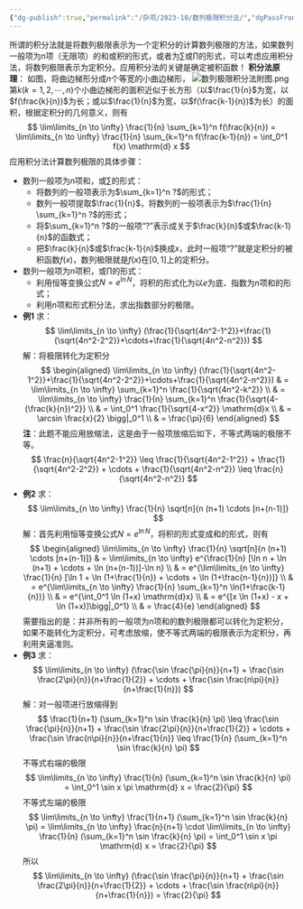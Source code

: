 ```yaml
---
{"dg-publish":true,"permalink":"/杂项/2023-10/数列极限积分法/","dgPassFrontmatter":true}
---
```


所谓的积分法就是将数列极限表示为一个定积分的计算数列极限的方法，如果数列一般项为$n$项（无限项）的和或积的形式，或者为$\sum$或$\prod$的形式，可以考虑应用积分法，将数列极限表示为定积分。应用积分法的关键是确定被积函数！
**积分法原理**：
如图，将曲边梯形分成$n$个等宽的小曲边梯形，
![数列极限积分法附图.png](https://s2.loli.net/2023/11/04/L3sctTSmzUbDPJw.png)
第$k(k=1,2,\cdots,n)$个小曲边梯形的面积近似于长方形（以$\frac{1}{n}$为宽，以$f(\frac{k}{n})$为长；或以$\frac{1}{n}$为宽，以$f(\frac{k-1}{n})$为长）的面积，根据定积分的几何意义，则有
$$
\lim\limits_{n \to \infty} \frac{1}{n} \sum_{k=1}^n f(\frac{k}{n}) = 
\lim\limits_{n \to \infty} \frac{1}{n} \sum_{k=1}^n f(\frac{k-1}{n}) = 
\int_0^1 f(x) \mathrm{d} x
$$
应用积分法计算数列极限的具体步骤：
- 数列一般项为$n$项和，或$\sum$的形式：
	- 将数列的一般项表示为$\sum_{k=1}^n ?$的形式；
	- 数列一般项提取$\frac{1}{n}$，将数列的一般项表示为$\frac{1}{n} \sum_{k=1}^n ?$的形式；
	- 将$\sum_{k=1}^n ?$的一般项“$?$”表示成关于$\frac{k}{n}$或$\frac{k-1}{n}$的函数式；
	- 把$\frac{k}{n}$或$\frac{k-1}{n}$换成$x$，此时一般项“$?$”就是定积分的被积函数$f(x)$，数列极限就是$f(x)$在$[0,1]$上的定积分。
- 数列一般项为$n$项积，或$\prod$的形式：
	- 利用恒等变换公式$N=e^{\ln N}$，将积的形式化为以$e$为底、指数为$n$项和的形式；
	- 利用$n$项和形式积分法，求出指数部分的极限。
- **例1**
	求：
	$$
	\lim\limits_{n \to \infty} (\frac{1}{\sqrt{4n^2-1^2}}+\frac{1}{\sqrt{4n^2-2^2}}+\cdots+\frac{1}{\sqrt{4n^2-n^2}})
	$$
	解：将极限转化为定积分
	$$
	\begin{aligned}
	\lim\limits_{n \to \infty} (\frac{1}{\sqrt{4n^2-1^2}}+\frac{1}{\sqrt{4n^2-2^2}}+\cdots+\frac{1}{\sqrt{4n^2-n^2}}) & =
	\lim\limits_{n \to \infty} \sum_{k=1}^n \frac{1}{\sqrt{4n^2-k^2}} \\
	& = \lim\limits_{n \to \infty} \frac{1}{n} \sum_{k=1}^n \frac{1}{\sqrt{4-(\frac{k}{n})^2}} \\
	& = \int_0^1 \frac{1}{\sqrt{4-x^2}} \mathrm{d}x \\
	& = \arcsin \frac{x}{2} \bigg|_0^1 \\
	& = \frac{\pi}{6}
	\end{aligned}
	$$
	**注**：此题不能应用放缩法，这是由于一般项放缩后如下，不等式两端的极限不等。
	$$
	\frac{n}{\sqrt{4n^2-1^2}} \leq
	\frac{1}{\sqrt{4n^2-1^2}} +
	\frac{1}{\sqrt{4n^2-2^2}} + \cdots +
	\frac{1}{\sqrt{4n^2-n^2}} \leq
	\frac{n}{\sqrt{4n^2-n^2}}
	$$
- **例2**
	求：
	$$
	\lim\limits_{n \to \infty} \frac{1}{n} \sqrt[n]{n (n+1) \cdots [n+(n-1)]}
	$$
	解：首先利用恒等变换公式$N=e^{\ln N}$，将积的形式变成和的形式，则有
	$$
	\begin{aligned}
	\lim\limits_{n \to \infty} \frac{1}{n} \sqrt[n]{n (n+1) \cdots [n+(n-1)]} & =
	\lim\limits_{n \to \infty} e^{\frac{1}{n} [\ln n + \ln (n+1) + \cdots + \ln (n+(n-1))]-\ln n} \\
	& = e^{\lim\limits_{n \to \infty} \frac{1}{n} [\ln 1 + \ln (1+\frac{1}{n}) + \cdots + \ln (1+\frac{n-1}{n})]} \\
	& = e^{\lim\limits_{n \to \infty} \frac{1}{n} \sum_{k=1}^n \ln(1+\frac{k-1}{n})} \\
	& = e^{\int_0^1 \ln (1+x) \mathrm{d}x} \\
	& = e^{[x \ln (1+x) - x + \ln (1+x)]\bigg|_0^1} \\
	& = \frac{4}{e}
	\end{aligned}
	$$
需要指出的是：并非所有的一般项为$n$项和的数列极限都可以转化为定积分，如果不能转化为定积分，可考虑放缩，使不等式两端的极限表示为定积分，再利用夹逼准则。
- **例3**
	求：
	$$
	\lim\limits_{n \to \infty} (\frac{\sin \frac{\pi}{n}}{n+1} + \frac{\sin \frac{2\pi}{n}}{n+\frac{1}{2}} + \cdots + \frac{\sin \frac{n\pi}{n}}{n+\frac{1}{n}})
	$$
	解：对一般项进行放缩得到
	$$
	\frac{1}{n+1} (\sum_{k=1}^n \sin \frac{k}{n} \pi) \leq
	\frac{\sin \frac{\pi}{n}}{n+1} + \frac{\sin \frac{2\pi}{n}}{n+\frac{1}{2}} + \cdots + \frac{\sin \frac{n\pi}{n}}{n+\frac{1}{n}} \leq
	\frac{1}{n} (\sum_{k=1}^n \sin \frac{k}{n} \pi)
	$$
	不等式右端的极限
	$$
	\lim\limits_{n \to \infty} \frac{1}{n} (\sum_{k=1}^n \sin \frac{k}{n} \pi) = 
	\int_0^1 \sin x \pi \mathrm{d} x = \frac{2}{\pi}
	$$
	不等式左端的极限
	$$
	\lim\limits_{n \to \infty} \frac{1}{n+1} (\sum_{k=1}^n \sin \frac{k}{n} \pi) = 
	\lim\limits_{n \to \infty} \frac{n}{n+1} \cdot 
	\lim\limits_{n \to \infty} \frac{1}{n} (\sum_{k=1}^n \sin \frac{k}{n} \pi) = 
	\int_0^1 \sin x \pi \mathrm{d} x = \frac{2}{\pi}
	$$
	所以
	$$
	\lim\limits_{n \to \infty} (\frac{\sin \frac{\pi}{n}}{n+1} + \frac{\sin \frac{2\pi}{n}}{n+\frac{1}{2}} + \cdots + \frac{\sin \frac{n\pi}{n}}{n+\frac{1}{n}}) = \frac{2}{\pi}
	$$